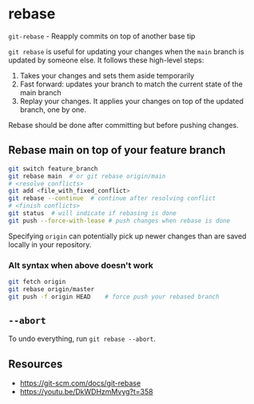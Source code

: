 # rebase

`git-rebase` - Reapply commits on top of another base tip

`git rebase` is useful for updating your changes when the `main` branch is updated by someone else. It follows these high-level steps:

1. Takes your changes and sets them aside temporarily
1. Fast forward: updates your branch to match the current state of the main branch
1. Replay your changes. It applies your changes on top of the updated branch, one by one.

Rebase should be done after committing but before pushing changes.

## Rebase main on top of your feature branch
```bash
git switch feature_branch
git rebase main  # or git rebase origin/main
# <resolve conflicts>
git add <file_with_fixed_conflict>
git rebase --continue  # continue after resolving conflict
# <finish conflicts>
git status  # will indicate if rebasing is done
git push --force-with-lease # push changes when rebase is done
```

Specifying `origin` can potentially pick up newer changes than are saved locally in your repository.

### Alt syntax when above doesn't work
```bash
git fetch origin
git rebase origin/master
git push -f origin HEAD    # force push your rebased branch
```

## `--abort`
To undo everything, run `git rebase --abort`.

## Resources
- https://git-scm.com/docs/git-rebase
- https://youtu.be/DkWDHzmMvyg?t=358
